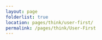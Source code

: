 ```yaml
---
layout: page
folderlist: true
location: pages/think/user-first/
permalink: /pages/think/User-First
---
```

